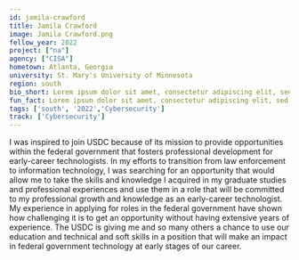 ```yaml
---
id: jamila-crawford
title: Jamila Crawford
image: Jamila Crawford.png
fellow_year: 2022
project: ["na"]
agency: ["CISA"]
hometown: Atlanta, Georgia
university: St. Mary's University of Minnesota
region: south
bio_short: Lorem ipsum dolor sit amet, consectetur adipiscing elit, sed do eiusmod tempor incididunt ut labore et dolore magna aliqua. Ut enim ad minim veniam, quis nostrud exercitation ullamco laboris nisi ut aliquip ex ea commodo consequat. 
fun_fact: Lorem ipsum dolor sit amet, consectetur adipiscing elit, sed do eiusmod tempor incididunt ut labore et dolore magna aliqua. Ut quis nostrud laboris. nisi ut aliquip ex ea commodo consequat.
tags: ['south', '2022','Cybersecurity']
track: ['Cybersecurity']
---
```


I was inspired to join USDC because of its mission to provide opportunities within the federal government that fosters professional development for early-career technologists. In my efforts to transition from law enforcement to information technology, I was searching for an opportunity that would allow me to take the skills and knowledge I acquired in my graduate studies and professional experiences and use them in a role that will be committed to my professional growth and knowledge as an early-career technologist. My experience in applying for roles in the federal government have shown how challenging it is to get an opportunity without having extensive years of experience. The USDC is giving me and so many others a chance to use our education and technical and soft skills in a position that will make an impact in federal government technology at early stages of our career.